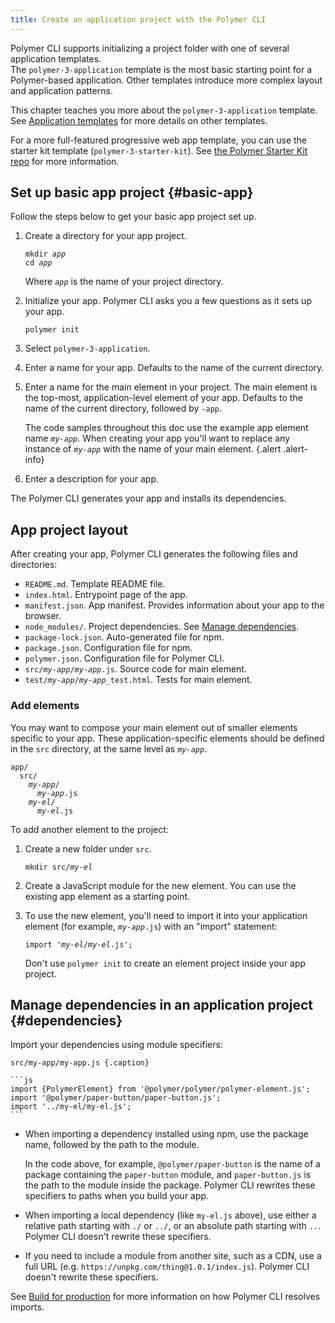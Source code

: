 ```yaml
---
title: Create an application project with the Polymer CLI
---
```


<!-- toc -->

Polymer CLI supports initializing a project folder with one of several application templates.  
The `polymer-3-application` template is the most basic starting point for a Polymer-based 
application. Other templates introduce more complex layout and application patterns.

This chapter teaches you more about the `polymer-3-application` template.  
See [Application templates](/{{{polymer_version_dir}}}/docs/apps/templates) for more details on other templates.

For a more full-featured progressive web app template, you can use the starter kit template 
(`polymer-3-starter-kit`). See [the Polymer Starter Kit repo](https://github.com/Polymer/polymer-starter-kit) for more information. 

## Set up basic app project {#basic-app}

Follow the steps below to get your basic app project set up.

1.  Create a directory for your app project.

    <pre><code>mkdir <var>app</var>
    cd <var>app</var></code></pre>

    Where <code><var>app</var></code> is the name of your project directory.

1.  Initialize your app. Polymer CLI asks you a few questions
    as it sets up your app.

        polymer init

1.  Select `polymer-3-application`.

1.  Enter a name for your app. Defaults to the name of the current directory.

1.  Enter a name for the main element in your project. The main element is the
    top-most, application-level element of your app. Defaults to the name of
    the current directory, followed by `-app`.

    The code samples throughout this doc use the example app element name
    <code><var>my-app</var></code>. When creating your app you'll want to
    replace any instance of <code><var>my-app</var></code> with the name of
    your main element.
    {.alert .alert-info}

1.  Enter a description for your app.

The Polymer CLI generates your app and installs its dependencies.

## App project layout

After creating your app, Polymer CLI generates the following files and directories:

*   `README.md`. Template README file.
*   `index.html`. Entrypoint page of the app.
*   `manifest.json`. App manifest. Provides information about your app to the browser.
*   `node_modules/`. Project dependencies. See [Manage dependencies](#dependencies).
*   `package-lock.json`. Auto-generated file for npm.
*   `package.json`. Configuration file for npm.
*   `polymer.json`. Configuration file for Polymer CLI.
*   `src/`<code><var>my-app</var>/<var>my-app</var></code>`.js`.
    Source code for main element.
*   `test/`<code><var>my-app</var>/<var>my-app</var></code>`_test.html`. Tests 
    for main element.

### Add elements

You may want to compose your main element out of smaller elements specific to your app. These 
application-specific elements should be defined in the `src` directory, at the same level as 
<code><var>my-app</var></code>.

<pre><code>app/
  src/
    <var>my-app</var>/
      <var>my-app</var>.js
    <var>my-el</var>/
      <var>my-el</var>.js</code></pre>

To add another element to the project:

1. Create a new folder under `src`.
   
    <pre><code>mkdir src/<var>my-el</var></code></pre>
   
2. Create a JavaScript module for the new element. You can use the existing app element as a starting point.
   
3. To use the new element, you'll need to import it into your application element (for example, <code><var>my-app</var>.js</code>) with an "import" statement:
   
    <pre><code>import '<var>my-el</var>/<var>my-el</var>.js';</code></pre>
   
   Don't use `polymer init` to create an element project inside your app project.

## Manage dependencies in an application project {#dependencies}

Import your dependencies using module specifiers:

    src/my-app/my-app.js {.caption}

    ```js
    import {PolymerElement} from '@polymer/polymer/polymer-element.js';
    import '@polymer/paper-button/paper-button.js';
    import '../my-el/my-el.js';
    ```

*   When importing a dependency installed using npm, use the package name, followed
    by the path to the module. 

    In the code above, for example, `@polymer/paper-button` is the name of a package
    containing the `paper-button` module, and `paper-button.js` is the path to the 
    module inside the package. Polymer CLI rewrites these specifiers to paths when
    you build your app.

*   When importing a local dependency (like `my-el.js` above), use either a relative
    path starting with `./` or `../`, or an absolute path starting with `..`. Polymer CLI
    doesn't rewrite these specifiers.

*   If you need to include a module from another site, such as a CDN, use a full URL
    (e.g. `https://unpkg.com/thing@1.0.1/index.js`). Polymer CLI doesn't rewrite these
    specifiers.

See [Build for production](/{{{polymer_version_dir}}}/docs/apps/build-for-production#transforms) for more information on how Polymer CLI resolves imports.
